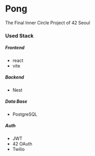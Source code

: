 # Pong
The Final Inner Circle Project of 42 Seoul


### Used Stack

##### Frontend
- react
- vite

##### Backend
- Nest

##### Data Base
- PostgreSQL

##### Auth
- JWT
- 42 OAuth
- Twilio
